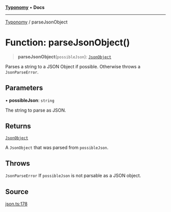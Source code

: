[**Typonomy**](../README.md) • **Docs**

***

[Typonomy](../globals.md) / parseJsonObject

# Function: parseJsonObject()

> **parseJsonObject**(`possibleJson`): [`JsonObject`](../type-aliases/JsonObject.md)

Parses a string to a JSON Object if possible.
Otherwise throws a `JsonParseError`.

## Parameters

• **possibleJson**: `string`

The string to parse as JSON.

## Returns

[`JsonObject`](../type-aliases/JsonObject.md)

A `JsonObject` that was parsed from `possibleJson`.

## Throws

`JsonParseError` If `possibleJson` is not parsable as a JSON object.

## Source

[json.ts:178](https://github.com/softcraft-development/typonomy/blob/1c47fc13034f4e53267c72ada03a418616dc092e/src/json.ts#L178)
